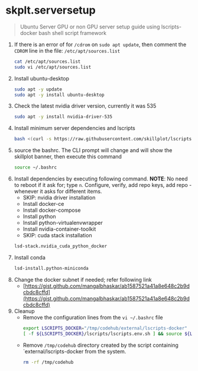 # skplt.serversetup
> Ubuntu Server GPU or non GPU server setup guide using lscripts-docker bash shell script framework 

1. If there is an error of for `/cdrom` on `sudo apt update`, then comment the `CDROM` line in the file: `/etc/apt/sources.list`
    ```bash
    cat /etc/apt/sources.list
    sudo vi /etc/apt/sources.list
    ```
2. Install ubuntu-desktop
    ```bash
    sudo apt -y update
    sudo apt -y install ubuntu-desktop
    ```
3. Check the latest nvidia driver version, currently it was 535
    ```bash
    sudo apt -y install nvidia-driver-535
    ```
4. Install minimum server dependencies and lscripts
    ```bash
    bash <(curl -s https://raw.githubusercontent.com/skillplot/lscripts-docker/main/lscripts/banners/skplt.serversetup.sh)
    ```
5. source the bashrc. The CLI prompt will change and will show the skillplot banner, then execute this command
    ```bash
    source ~/.bashrc
    ```
6. Install dependencies by executing following command. **NOTE**: No need to reboot if it ask for; type `n`. Configure, verify, add repo keys, add repo - whenever it asks for different items.
    * SKIP: nvidia driver installation
    * Install docker-ce
    * Install docker-compose
    * Install python
    * Install python-virtualenvwrapper
    * Install nvidia-container-toolkit
    * SKIP: cuda stack installation
    ```bash
    lsd-stack.nvidia_cuda_python_docker
    ```
7. Install conda
    ```bash
    lsd-install.python-miniconda
    ```
8. Change the docker subnet if needed; refer following link
    * [https://gist.github.com/mangalbhaskar/ab1587521a41a8e648c2b9dcbdc8cffd](https://gist.github.com/mangalbhaskar/ab1587521a41a8e648c2b9dcbdc8cffd)
9. Cleanup
    * Remove the configuration lines from the `vi ~/.bashrc` file
        ```bash
        export LSCRIPTS_DOCKER="/tmp/codehub/external/lscripts-docker"
        [ -f ${LSCRIPTS_DOCKER}/lscripts/lscripts.env.sh ] && source ${LSCRIPTS_DOCKER}/lscripts/lscripts.env.sh
        ```
    * Remove `/tmp/codehub` directory created by the script containing `external/lscripts-docker from the system.
        ```bash
        rm -rf /tmp/codehub
        ```

